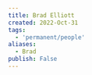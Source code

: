 ```yaml
---
title: Brad Elliott
created: 2022-Oct-31
tags:
  - 'permanent/people'
aliases:
  - Brad
publish: False
---
```



